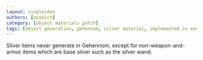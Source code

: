 ```yaml
---
layout: singleidea
authors: [aosdict]
category: [object materials patch]
tags: [object generation, gehennom, silver material, implemented in xnethack]
---
```

Silver items never generate in Gehennom, except for non-weapon-and-armor items
which are base silver such as the silver wand.
